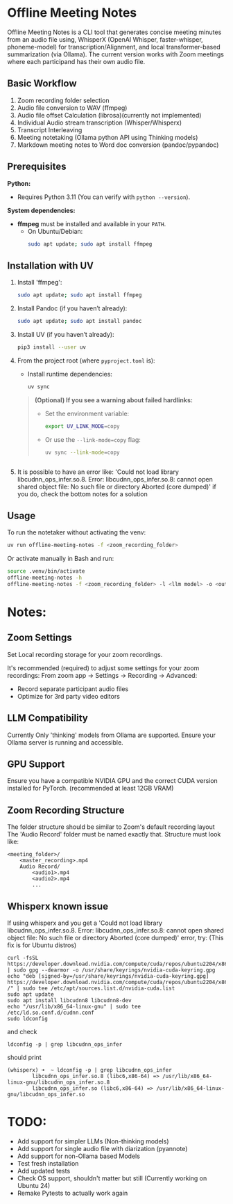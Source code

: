 # Offline Meeting Notes

Offline Meeting Notes is a CLI tool that generates concise meeting minutes from an audio file using, WhisperX (OpenAI Whisper, faster-whisper, phoneme-model) for transcription/Alignment, and local transformer-based summarization (via Ollama).
The current version works with Zoom meetings where each participand has their own audio file.


## Basic Workflow
1. Zoom recording folder selection
2. Audio file conversion to WAV (ffmpeg)
3. Audio file offset Calculation (librosa)(currently not implemented)
4. Individual Audio stream transcription (Whisper/Whisperx)
5. Transcript Interleaving
6. Meeting notetaking (Ollama python API using Thinking models)
7. Markdown meeting notes to Word doc conversion (pandoc/pypandoc)

## Prerequisites

**Python:**
- Requires Python 3.11 (You can verify with `python --version`).

**System dependencies:**
- **ffmpeg** must be installed and available in your `PATH`.
  - On Ubuntu/Debian:
    ```bash
    sudo apt update; sudo apt install ffmpeg
    ```

## Installation with UV

1. Install 'ffmpeg':
   ```bash
   sudo apt update; sudo apt install ffmpeg
   ```

2. Install Pandoc (if you haven’t already):
   ```bash
   sudo apt update; sudo apt install pandoc
   ```

3. Install UV (if you haven’t already):
   ```bash
   pip3 install --user uv
   ```

4. From the project root (where `pyproject.toml` is):
   - Install runtime dependencies:
     ```bash
     uv sync
     ```
    > **(Optional) If you see a warning about failed hardlinks:**
    > - Set the environment variable:
    >   ```bash
    >   export UV_LINK_MODE=copy
    >   ```
    > - Or use the `--link-mode=copy` flag:
    >   ```bash
    >   uv sync --link-mode=copy
    >   ```
     ```

5. It is possible to have an error like: 'Could not load library libcudnn_ops_infer.so.8. Error: libcudnn_ops_infer.so.8: cannot open shared object file: No such file or directory
Aborted (core dumped)' if you do, check the bottom notes for a solution

## Usage

To run the notetaker without activating the venv:
```bash
uv run offline-meeting-notes -f <zoom_recording_folder>
```

Or activate manually in Bash and run:
```bash
source .venv/bin/activate
offline-meeting-notes -h
offline-meeting-notes -f <zoom_recording_folder> -l <llm model> -o <output_folder> --start-time "YYYY-MM-DD HH:MM:SS" --over-write
```

# Notes:
## Zoom Settings
Set Local recording storage for your zoom recordings.

It's recommended (required) to adjust some settings for your zoom recordings:
From zoom app -> Settings -> Recording -> Advanced:
- Record separate participant audio files
- Optimize for 3rd party video editors

## LLM Compatibility
Currently Only 'thinking' models from Ollama are supported. Ensure your Ollama server is running and accessible.
## GPU Support
Ensure you have a compatible NVIDIA GPU and the correct CUDA version installed for PyTorch. (recommended at least 12GB VRAM)
## Zoom Recording Structure
The folder structure should be similar to Zoom's default recording layout
The 'Audio Record' folder must be named exactly that.
Structure must look like:
```
<meeting_folder>/
    <master_recording>.mp4
    Audio Record/
        <audio1>.mp4
        <audio2>.mp4
        ...
```
## Whisperx known issue
If using whisperx and you get a 'Could not load library libcudnn_ops_infer.so.8. Error: libcudnn_ops_infer.so.8: cannot open shared object file: No such file or directory
Aborted (core dumped)' error, try: (This fix is for Ubuntu distros)

```
curl -fsSL https://developer.download.nvidia.com/compute/cuda/repos/ubuntu2204/x86_64/3bf863cc.pub | sudo gpg --dearmor -o /usr/share/keyrings/nvidia-cuda-keyring.gpg
echo "deb [signed-by=/usr/share/keyrings/nvidia-cuda-keyring.gpg] https://developer.download.nvidia.com/compute/cuda/repos/ubuntu2204/x86_64/ /" | sudo tee /etc/apt/sources.list.d/nvidia-cuda.list
sudo apt update
sudo apt install libcudnn8 libcudnn8-dev
echo "/usr/lib/x86_64-linux-gnu" | sudo tee /etc/ld.so.conf.d/cudnn.conf
sudo ldconfig
```
and check 

```
ldconfig -p | grep libcudnn_ops_infer
```

should print 
```
(whisperx) ➜  ~ ldconfig -p | grep libcudnn_ops_infer
        libcudnn_ops_infer.so.8 (libc6,x86-64) => /usr/lib/x86_64-linux-gnu/libcudnn_ops_infer.so.8
        libcudnn_ops_infer.so (libc6,x86-64) => /usr/lib/x86_64-linux-gnu/libcudnn_ops_infer.so
```
# TODO:
- Add support for simpler LLMs (Non-thinking models)
- Add support for single audio file with diarization (pyannote)
- Add support for non-Ollama based Models
- Test fresh installation
- Add updated tests
- Check OS support, shouldn't matter but still (Currently working on Ubuntu 24)
- Remake Pytests to actually work again
